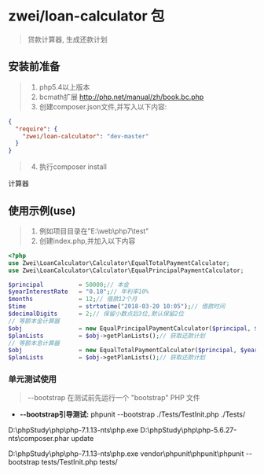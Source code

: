 # zwei/loan-calculator 包

> 贷款计算器, 生成还款计划


## 安装前准备
> 1. php5.4以上版本
> 2. bcmath扩展 http://php.net/manual/zh/book.bc.php
> 3. 创建composer.json文件,并写入以下内容:

```json
{
  "require": {
    "zwei/loan-calculator": "dev-master"
  }
}
```
> 4. 执行composer install

计算器
## 使用示例(use)
> 1. 例如项目目录在"E:\web\php7\test"
> 2. 创建index.php,并加入以下内容

```php
<?php
use Zwei\LoanCalculator\Calculator\EqualTotalPaymentCalculator;
use Zwei\LoanCalculator\Calculator\EqualPrincipalPaymentCalculator;

$principal          = 50000;// 本金
$yearInterestRate   = "0.10";// 年利率10%
$months             = 12;// 借款12个月
$time               = strtotime("2018-03-20 10:05");// 借款时间
$decimalDigits      = 2;// 保留小数点后3位,默认保留2位
// 等额本金计算器
$obj                = new EqualPrincipalPaymentCalculator($principal, $yearInterestRate, $months, $time, $decimalDigits);
$planLists          = $obj->getPlanLists();// 获取还款计划
// 等额本息计算器
$obj                = new EqualTotalPaymentCalculator($principal, $yearInterestRate, $months, $time, $decimalDigits);
$planLists          = $obj->getPlanLists();// 获取还款计划
```

### 单元测试使用
> --bootstrap 在测试前先运行一个 "bootstrap" PHP 文件
* **--bootstrap引导测试:** phpunit --bootstrap ./Tests/TestInit.php ./Tests/

D:\phpStudy\php\php-7.1.13-nts\php.exe D:\phpStudy\php\php-5.6.27-nts\composer.phar update

D:\phpStudy\php\php-7.1.13-nts\php.exe vendor\phpunit\phpunit\phpunit --bootstrap tests/TestInit.php tests/

